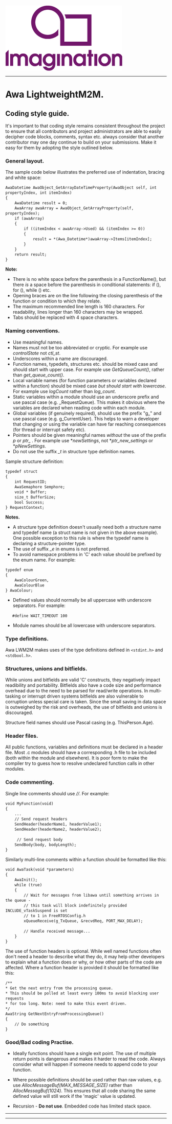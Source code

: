 
![](img.png)

----


# Awa LightweightM2M.


## Coding style guide.

It's important to that coding style remains consistent throughout the project to ensure that all contributors and project administrators are able to easily decipher code blocks, comments, syntax etc. 
always consider that another contributor may one day continue to build on your submissions. Make it easy for them by adopting the style outlined below.

### General layout.

The sample code below illustrates the preferred use of indentation, bracing and white space:

````
AwaDatetime AwaObject_GetArrayDateTimeProperty(AwaObject self, int propertyIndex, int itemIndex)
{
    AwaDatetime result = 0;
    AwaArray awaArray = AwaObject_GetArrayProperty(self, propertyIndex);
    if (awaArray)
    {
        if ((itemIndex < awaArray->Used) && (itemIndex >= 0))
        {
            result = *(Awa_Datetime*)awaArray->Items[itemIndex];
        }
    }
    return result;
}
````
**Note:**  
  * There is no white space before the parenthesis in a FunctionName(), but there *is* a space before the parenthesis in conditional statements: if (), for (), while () etc.
  * Opening braces are on the line following the closing parenthesis of the function or condition to which they relate.
  * The maximum recommended line length is 160 characters. For readability, lines longer than 160 characters may be wrapped.
  * Tabs should be replaced with 4 space characters.


### Naming conventions.

* Use meaningful names.  
* Names must not be too abbreviated or cryptic. For example use *controlState* not *ctl_st*.  
* Underscores within a name are discouraged.
* Function names, typedefs, structures etc. should be mixed case and should start with upper case. For example use *GetQueueCount()*, rather than *get_queue_count()*.  
* Local variable names (for function parameters or variables declared within a function) should be mixed case *but should start with lowercase*. For example use *logCount* rather than *log_count*.  
* Static variables within a module should use an underscore prefix and use pascal case (e.g. _RequestQueue). This makes it obvious where the variables are declared when reading code within each module.  
* Global variables (if genuinely required), should use the prefix "g_" and use pascal case (e.g. g_CurrentUser). This helps to warn a developer that changing or using the variable can have far reaching consequences (for thread or interrupt safety etc).  
* Pointers should be given meaningful names *without* the use of the prefix  *p* or *ptr_* . For example use **newSettings*, not **ptr_new_settings* or **pNewSettings*.  
* Do not use the suffix *_t* in structure type definition names. 

 Sample structure definition:
````
typedef struct
{
    int RequestID;
    AwaSemaphore Semphore;
    void * Buffer;
    size_t BufferSize;
    bool Success;
} RequestContext;
````

**Notes.** 

* A structure type definition doesn't usually need both a structure name and typedef name (a struct name is not given in the above example). One possible exception to this rule is where the typedef name is declaring a structure-pointer type.  
* The use of suffix *_e* in enums is not preferred. 
* To avoid namespace problems in 'C' each value should be prefixed by the enum name. For example:
````
typedef enum
{
    AwaColourGreen,
    AwaColourBlue
} AwaColour;
````

* Defined values should normally be all uppercase with underscore separators. For example: 

````    #define WAIT_TIMEOUT 100 ````
 
* Module names should be all lowercase with underscore separators.


### Type definitions.

Awa LWM2M makes uses of the type definitions defined in ````<stdint.h>```` and ````<stdbool.h>````.

### Structures, unions and bitfields.

While unions and bitfields are valid 'C' constructs, they negatively impact readibility and portability.
Bitfields also have a code size and performance overhead due to the need to be parsed for read/write operations. In multi-tasking or interrupt driven systems bitfields are also vulnerable to corruption unless special care is taken. Since the small saving in data space is outweighed by the risk and overheads, the use of bitfields and unions is discouraged.

Structure field names should use Pascal casing (e.g. ThisPerson.Age).

### Header files.

All public functions, variables and definitions must be declared in a header file. Most .c modules should have a corresponding .h file to be included (both within the module and elsewhere). It is poor form to make the compiler try to guess how to resolve undeclared function calls in other modules.

### Code commenting.
Single line comments should use *//*. For example:
````
void MyFunction(void)
{
    ...
    // Send request headers
    SendHeader(headerName1, headerValue1);
    SendHeader(headerName2, headerValue2);
 
     // Send request body
    SendBody(body, bodyLength);    
}
````

Similarly multi-line comments within a function should be formatted like this:
````
void AwaTask(void *parameters)
{
    AwaInit();
    while (true)
    {
        // Wait for messages from libawa until something arrives in the queue -
        // this task will block indefinitely provided INCLUDE_vTaskSuspend is set
        // to 1 in FreeRTOSConfig.h
        xQueueReceive(g_TxQueue, &recvdReq, PORT_MAX_DELAY);
 
        // Handle received message...
    }
}
````

The use of function headers is optional. While well named functions often don't need a header to describe what they do, it may help other developers to explain what a function does or why,  or how other parts of the code are affected. Where a function header is provided it should be formatted like this:
````
/**
* Get the next entry from the processing queue. 
* This should be polled at least every 100ms to avoid blocking user requests
* for too long. Note: need to make this event driven.
*/
AwaString GetNextEntryFromProcessingQueue()
{
    // Do something
}
 ````
 
### Good/Bad coding Practise.
* Ideally functions should have a single exit point. The use of multiple return points is dangerous and makes it harder to read the code. Always consider what will happen if someone needs to append code to your function.

* Where possible definitions should be used rather than raw values, e.g. use *AllocMessageBuf(MAX_MESSAGE_SIZE)* rather than  *AllocMessagBuf(1024)*. This ensures that all code sharing the same defined value will still work if the 'magic' value is updated.

* Recursion - **Do not use**. Embedded code has limited stack space. 

----
----
